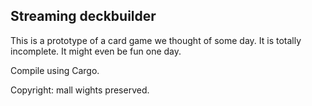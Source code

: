 Streaming deckbuilder
---------------------

This is a prototype of a card game we thought of some day. It is totally incomplete. 
It might even be fun one day.

Compile using Cargo.

Copyright: mall wights preserved.